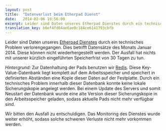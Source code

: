 ```yaml
---
layout: post
title:  "Datenverlust beim Etherpad Dienst"
date:   2014-02-06 19:56:00
excerpt: Leider sind Daten unseres Etherpad Dienstes durch ein technisches Problem verlorengegangen. Dies betrifft Datensätze des Monats Januar 2014. Diese können nicht wiederhergestellt werden. Der Ausfall hat nichts mit unserer kürzlich eingeführten Speicherfrist von 30 Tagen zu tun.
translation_key: b6ef4fd04ae6ae0c184ce6141793cbfb
---
```


Leider sind Daten unseres [Etherpad Dienstes](/service/etherpad.html) durch ein technisches Problem verlorengegangen. Dies betrifft Datensätze des Monats Januar 2014. Diese können
nicht wiederhergestellt werden. Der Ausfall hat nichts mit unserer kürzlich eingeführten Speicherfrist von 30 Tagen zu tun.

*Hintergrund:* Zur Datenhaltung der Pads benutzen wir [Redis](http://redis.io/). Diese Key-Value-Datenbank liegt komplett auf dem Arbeitsspeicher und speichert in definierten Abständen eine Kopie dieser Daten auf der Festplatte. Durch ein technisches Problem innerhalb dieser Datenbank konnte keine lokale Sicherungskopie angelegt werden. Bei einem Update des Servers und somit Neustart der Datenbank wurde eine alte Version dieser Sicherungskopie in den Arbeitsspeicher geladen, sodass aktuelle Pads nicht mehr verfügbar sind.

Wir bitten den Ausfall zu entschuldigen. Das Monitoring des Dienstes wurde weiter erhöht, sodass solche schweren Verluste nicht mehr vorkommen werden.
